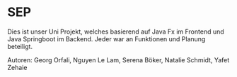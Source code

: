 # SEP
Dies ist unser Uni Projekt, welches basierend auf Java Fx im Frontend und Java Springboot im Backend.
Jeder war an Funktionen und Planung beteiligt.

Autoren:
Georg Orfali,
Nguyen Le Lam,
Serena Böker,
Natalie Schmidt,
Yafet Zehaie

